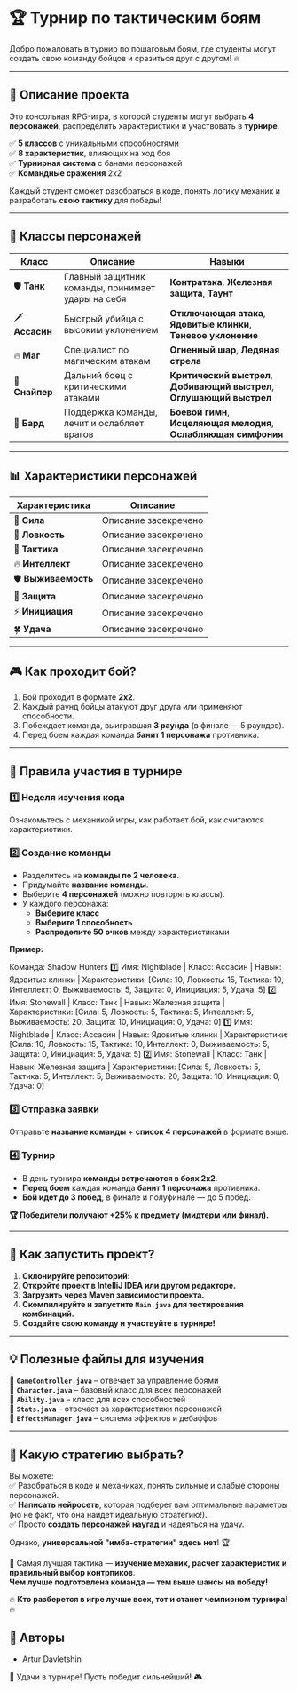 # 🏆 Турнир по тактическим боям

Добро пожаловать в турнир по пошаговым боям, где студенты могут создать свою команду бойцов и сразиться друг с другом! 🔥

---

## 📖 Описание проекта

Это консольная RPG-игра, в которой студенты могут выбрать **4 персонажей**, распределить характеристики и участвовать в **турнире**.

✅ **5 классов** с уникальными способностями  
✅ **8 характеристик**, влияющих на ход боя  
✅ **Турнирная система** с банами персонажей  
✅ **Командные сражения** 2x2

Каждый студент сможет разобраться в коде, понять логику механик и разработать **свою тактику** для победы!

---

## 👥 Классы персонажей

| Класс   | Описание | Навыки |
|---------|----------|---------|
| 🛡️ **Танк** | Главный защитник команды, принимает удары на себя | **Контратака**, **Железная защита**, **Таунт** |
| 🗡️ **Ассасин** | Быстрый убийца с высоким уклонением | **Отключающая атака**, **Ядовитые клинки**, **Теневое уклонение** |
| 🔥 **Маг** | Специалист по магическим атакам | **Огненный шар**, **Ледяная стрела** |
| 🎯 **Снайпер** | Дальний боец с критическими атаками | **Критический выстрел**, **Добивающий выстрел**, **Оглушающий выстрел** |
| 🎵 **Бард** | Поддержка команды, лечит и ослабляет врагов | **Боевой гимн**, **Исцеляющая мелодия**, **Ослабляющая симфония** |

---

## 📊 Характеристики персонажей

| Характеристика | Описание                                              |
|---------------|-------------------------------------------------------|
| 💪 **Сила** | Описание засекречено                                  |
| 🏃 **Ловкость** | Описание засекречено                                  |
| 🧠 **Тактика** | Описание засекречено |
| 🔥 **Интеллект** | Описание засекречено                            |
| 🛡️ **Выживаемость** | Описание засекречено                     |
| 🏰 **Защита** | Описание засекречено                             |
| ⚡ **Инициация** | Описание засекречено                             |
| 🍀 **Удача** | Описание засекречено |

---

## 🎮 Как проходит бой?

1. Бой проходит в формате **2x2**.
2. Каждый раунд бойцы атакуют друг друга или применяют способности.
3. Побеждает команда, выигравшая **3 раунда** (в финале — 5 раундов).
4. Перед боем каждая команда **банит 1 персонажа** противника.

---

## 📜 Правила участия в турнире

### 1️⃣ Неделя изучения кода
Ознакомьтесь с механикой игры, как работает бой, как считаются характеристики.

### 2️⃣ Создание команды
- Разделитесь на **команды по 2 человека**.
- Придумайте **название команды**.
- Выберите **4 персонажей** (можно повторять классы).
- У каждого персонажа:
    - **Выберите класс**
    - **Выберите 1 способность**
    - **Распределите 50 очков** между характеристиками

**Пример:**  

Команда: Shadow Hunters
1️⃣ Имя: Nightblade | Класс: Ассасин | Навык: Ядовитые клинки | Характеристики: [Сила: 10, Ловкость: 15, Тактика: 10, Интеллект: 0, Выживаемость: 5, Защита: 0, Инициация: 5, Удача: 5]
2️⃣ Имя: Stonewall | Класс: Танк | Навык: Железная защита | Характеристики: [Сила: 5, Ловкость: 5, Тактика: 5, Интеллект: 5, Выживаемость: 20, Защита: 10, Инициация: 0, Удача: 0]
1️⃣ Имя: Nightblade | Класс: Ассасин | Навык: Ядовитые клинки | Характеристики: [Сила: 10, Ловкость: 15, Тактика: 10, Интеллект: 0, Выживаемость: 5, Защита: 0, Инициация: 5, Удача: 5]
2️⃣ Имя: Stonewall | Класс: Танк | Навык: Железная защита | Характеристики: [Сила: 5, Ловкость: 5, Тактика: 5, Интеллект: 5, Выживаемость: 20, Защита: 10, Инициация: 0, Удача: 0]

### 3️⃣ Отправка заявки
Отправьте **название команды** + **список 4 персонажей** в формате выше.

### 4️⃣ Турнир
- В день турнира **команды встречаются в боях 2x2**.
- **Перед боем** каждая команда **банит 1 персонажа** противника.
- **Бой идет до 3 побед**, в финале и полуфинале — до 5 побед.

**🏆 Победители получают +25% к предмету (мидтерм или финал).**

---

## 📂 Как запустить проект?

1. **Склонируйте репозиторий:**  
2. **Откройте проект в IntelliJ IDEA или другом редакторе.**
3. **Загрузить через Maven зависимости проекта.**
3. **Скомпилируйте и запустите `Main.java` для тестирования комбинаций.**
4. **Создайте свою команду и участвуйте в турнире!**

---

## 💡 Полезные файлы для изучения

📌 **`GameController.java`** – отвечает за управление боями  
📌 **`Character.java`** – базовый класс для всех персонажей  
📌 **`Ability.java`** – класс для всех способностей  
📌 **`Stats.java`** – отвечает за характеристики персонажей  
📌 **`EffectsManager.java`** – система эффектов и дебаффов

---

## 🤔 Какую стратегию выбрать?

Вы можете:  
✅ Разобраться в коде и механиках, понять сильные и слабые стороны персонажей.  
✅ **Написать нейросеть**, которая подберет вам оптимальные параметры (но не факт, что она найдет идеальную стратегию!).  
✅ Просто **создать персонажей наугад** и надеяться на удачу.

Однако, **универсальной "имба-стратегии" здесь нет**! 🏆

👀 Самая лучшая тактика — **изучение механик, расчет характеристик и правильный выбор контрпиков**.  
**Чем лучше подготовлена команда — тем выше шансы на победу!**

🔥 **Кто разберется в игре лучше всех, тот и станет чемпионом турнира!** 🔥

## 🤝 Авторы
- Artur Davletshin

🌟 Удачи в турнире! Пусть победит сильнейший! 🎮
